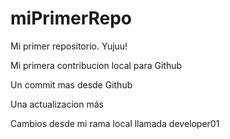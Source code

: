 # miPrimerRepo

Mi primer repositorio. Yujuu!

Mi primera contribucion local para Github

Un commit mas desde Github

Una actualizacion más

Cambios desde mi rama local llamada developer01